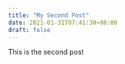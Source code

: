 ```yaml
---
title: "My Second Post"
date: 2021-01-31T07:41:30+08:00
draft: false
---
```


This is the second post